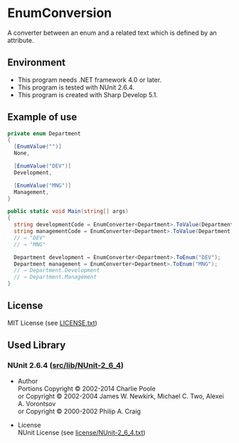 # EnumConversion
A converter between an enum and a related text which is defined by an attribute.

## Environment
* This program needs .NET framework 4.0 or later.
* This program is tested with NUnit 2.6.4.
* This program is created with Sharp Develop 5.1.

## Example of use
```cs
private enum Department
{
  [EnumValue("")]
  None,

  [EnumValue("DEV")]
  Development,

  [EnumValue("MNG")]
  Management,
}

public static void Main(string[] args)
{
  string developmentCode = EnumConverter<Department>.ToValue(Department.Development);
  string managementCode = EnumConverter<Department>.ToValue(Department.Management);
  // → "DEV"
  // → "MNG"

  Department development = EnumConverter<Department>.ToEnum("DEV");
  Department management = EnumConverter<Department>.ToEnum("MNG");
  // → Department.Development
  // → Department.Management
}
```

## License
MIT License (see [LICENSE.txt](LICENSE.txt))

## Used Library
### NUnit 2.6.4 ([src/lib/NUnit-2_6_4](src/lib/NUnit-2_6_4))
* Author  
Portions Copyright © 2002-2014 Charlie Poole  
or Copyright © 2002-2004 James W. Newkirk, Michael C. Two, Alexei A. Vorontsov  
or Copyright © 2000-2002 Philip A. Craig

* License  
NUnit License (see [license/NUnit-2_6_4.txt](license/NUnit-2_6_4.txt))

